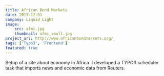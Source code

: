 ```yaml
---
title: African Bond Markets
date: 2013-12-01
company: Liquid Light
image:
    src: afmi.jpg
    thumbnail: afmi_small.jpg
project_url: http://www.africanbondmarkets.org/
tags: ['Typo3', 'Frontend']
featured: true
---
```


Setup of a site about economy in Africa. I developed a TYPO3 scheduler task that imports news and economic data from Reuters.

